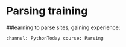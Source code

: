 # Parsing training

##learning to parse sites, gaining experience:

	channel: PythonToday course: Parsing
